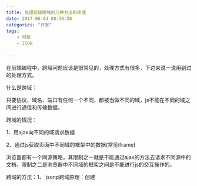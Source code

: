 ```yaml
---
title: 处理前端跨域的几种方法和原理
date: 2017-06-04 08:30:58
categories: "开发"
tags:
	- 科技
	- JSON

---
```


在前端编程中，跨域问题应该是很常见的，处理方式有很多，下边来说一说用到过的处理方式。

什么是跨域：

只要协议、域名、端口有任何一个不同，都被当做不同的域，js不能在不同的域之间进行通信和传输数据。

跨域的情况：

1、用ajax向不同的域请求数据

2、通过js获取页面中不同域的框架中的数据(常见iframe)

浏览器都有一个同源策略，其限制之一就是不能通过ajax的方法去请求不同源中的文档，限制之二是浏览器中不同域的框架之间是不能进行js的交互操作的。

跨域的方法：1、 jsonp跨域原理：创建<script>标签，利用src属性跨域（src属性可以跨域），同样<img>也可以处理跨域例子：test.html -----> http://a.haha.com/test.htmlajaxData -----> http://b.haha.com/listtest.html访问ajaxData需要跨域

![处理前端跨域的几种方法和原理][VFJZ-YBAE-JF7R.jpg]

通过一个script标签引入一个js文件，当js文件载入成功后会把需要的json数据作为参数传入URL中指定的函数并执行此函数，因为ajaxData被当作一个js文件来引入，所以其返回的数据必须是一个能执行的js文件，所以需要服务端的配合才行。

局限性： 需要服务端配合做处理 jsonp只支持“get”请求，不支持“post”请求

2、 document.domain来跨越子域

原理：设置相同的主域例子：一个页面，它的地址是 http://a.haha.com/test.html ， 在这个页面里面有一个iframe，它的src是 http://b.haha.com/test.html , 很显然，这个页面与它里面的iframe框架是不同域的，所以我们是无法通过在页面中书写js代码来获取iframe中的东西的

![处理前端跨域的几种方法和原理][EAAU-AJQA-3UY2.jpg]

document.domain的设置是有限制的，我们只能把document.domain设置成自身或更高一级的父域，且主域必须相同。

修改document.domain的方法只适用于不同子域的框架间的交互，对ajax访问的不适用。

3、隐藏iframe做代理跨域

如果你想通过ajax的方法去与不同子域的页面交互，除了使用jsonp的方法外，还可以用一个隐藏的iframe来做一个代理。

原理：让这个隐藏的iframe载入一个与你想要通过ajax获取数据的目标页面处在相同的域的页面，所以这个iframe中的页面是可以正常使用ajax去获取你要的数据的，然后就是通过修改document.domain的方法，让我们能通过js完全控制这个iframe，这样我们就可以让iframe去发送ajax请求，然后收到的数据我们也可以获得了。

以上第3种方式是比较常见的，也是用的比较多的，当然跨域方式有好多种，欢迎有兴趣的小伙伴一起讨论。


[VFJZ-YBAE-JF7R.jpg]: static/resources/crawler/VFJZ-YBAE-JF7R.jpg
[EAAU-AJQA-3UY2.jpg]: static/resources/crawler/EAAU-AJQA-3UY2.jpg
 *  **原文作者：** 恒星网络
 *  **原文链接：** https://www.toutiao.com/item/6427291908577427969/
 *  **版权声明：** 本博客所有文章除特别声明外，均采用 [CC BY-NC-SA 4.0][] 许可协议。转载请注明出处。
